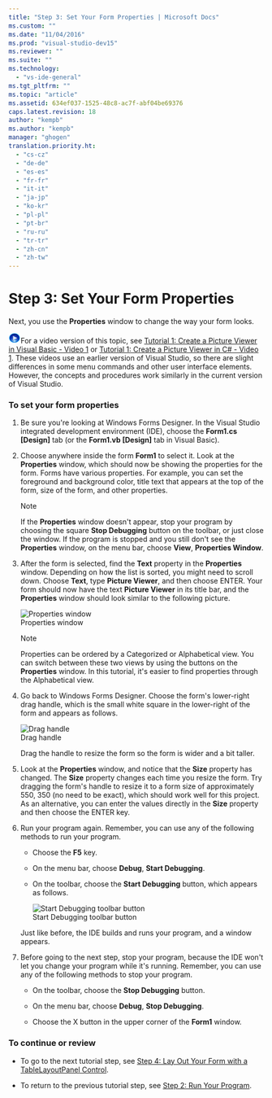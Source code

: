 ```yaml
---
title: "Step 3: Set Your Form Properties | Microsoft Docs"
ms.custom: ""
ms.date: "11/04/2016"
ms.prod: "visual-studio-dev15"
ms.reviewer: ""
ms.suite: ""
ms.technology: 
  - "vs-ide-general"
ms.tgt_pltfrm: ""
ms.topic: "article"
ms.assetid: 634ef037-1525-48c8-ac7f-abf04be69376
caps.latest.revision: 18
author: "kempb"
ms.author: "kempb"
manager: "ghogen"
translation.priority.ht: 
  - "cs-cz"
  - "de-de"
  - "es-es"
  - "fr-fr"
  - "it-it"
  - "ja-jp"
  - "ko-kr"
  - "pl-pl"
  - "pt-br"
  - "ru-ru"
  - "tr-tr"
  - "zh-cn"
  - "zh-tw"
---
```

# Step 3: Set Your Form Properties
Next, you use the **Properties** window to change the way your form looks.  
  
 ![link to video](../data-tools/media/playvideo.gif "PlayVideo")For a video version of this topic, see [Tutorial 1: Create a Picture Viewer in Visual Basic - Video 1](http://go.microsoft.com/fwlink/?LinkId=205209) or [Tutorial 1: Create a Picture Viewer in C# - Video 1](http://go.microsoft.com/fwlink/?LinkId=205199). These videos use an earlier version of Visual Studio, so there are slight differences in some menu commands and other user interface elements. However, the concepts and procedures work similarly in the current version of Visual Studio.  
  
### To set your form properties  
  
1.  Be sure you're looking at Windows Forms Designer. In the Visual Studio integrated development environment (IDE), choose the **Form1.cs [Design]** tab (or the **Form1.vb [Design]** tab in Visual Basic).  
  
2.  Choose anywhere inside the form **Form1** to select it. Look at the **Properties** window, which should now be showing the properties for the form. Forms have various properties. For example, you can set the foreground and background color, title text that appears at the top of the form, size of the form, and other properties.  
  
    > [!NOTE]
    >  If the **Properties** window doesn't appear, stop your program by choosing the square **Stop Debugging** button on the toolbar, or just close the window. If the program is stopped and you still don't see the **Properties** window, on the menu bar, choose **View**, **Properties Window**.  
  
3.  After the form is selected, find the **Text** property in the **Properties** window. Depending on how the list is sorted, you might need to scroll down. Choose **Text**, type **Picture Viewer**, and then choose ENTER.  Your form should now have the text **Picture Viewer** in its title bar, and the **Properties** window should look similar to the following picture.  
  
     ![Properties window](../ide/media/express_edittextproperty.png "Express_EditTextProperty")  
Properties window  
  
    > [!NOTE]
    >  Properties can be ordered by a Categorized or Alphabetical view. You can switch between these two views by using the buttons on the **Properties** window. In this tutorial, it's easier to find properties through the Alphabetical view.  
  
4.  Go back to Windows Forms Designer. Choose the form's lower-right drag handle, which is the small white square in the lower-right of the form and appears as follows.  
  
     ![Drag handle](../ide/media/express_bottomrt_drag.png "Express_BottomRT_Drag")  
Drag handle  
  
     Drag the handle to resize the form so the form is wider and a bit taller.  
  
5.  Look at the **Properties** window, and notice that the **Size** property has changed. The **Size** property changes each time you resize the form. Try dragging the form's handle to resize it to a form size of approximately 550, 350 (no need to be exact), which should work well for this project. As an alternative, you can enter the values directly in the **Size** property and then choose the ENTER key.  
  
6.  Run your program again. Remember, you can use any of the following methods to run your program.  
  
    -   Choose the **F5** key.  
  
    -   On the menu bar, choose **Debug**, **Start Debugging**.  
  
    -   On the toolbar, choose the **Start Debugging** button, which appears as follows.  
  
         ![Start Debugging toolbar button](../ide/media/express_icondebug.png "Express_IconDebug")  
Start Debugging toolbar button  
  
     Just like before, the IDE builds and runs your program, and a window appears.  
  
7.  Before going to the next step, stop your program, because the IDE won't let you change your program while it's running. Remember, you can use any of the following methods to stop your program.  
  
    -   On the toolbar, choose the **Stop Debugging** button.  
  
    -   On the menu bar, choose **Debug**, **Stop Debugging**.  
  
    -   Choose the X button in the upper corner of the **Form1** window.  
  
### To continue or review  
  
-   To go to the next tutorial step, see [Step 4: Lay Out Your Form with a TableLayoutPanel Control](../ide/step-4-lay-out-your-form-with-a-tablelayoutpanel-control.md).  
  
-   To return to the previous tutorial step, see [Step 2: Run Your Program](../ide/step-2-run-your-program.md).